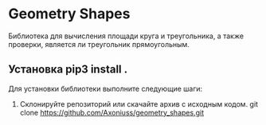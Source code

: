 # Geometry Shapes

Библиотека для вычисления площади круга и треугольника, а также проверки, является ли треугольник прямоугольным.

## Установка pip3 install .

Для установки библиотеки выполните следующие шаги:

1. Склонируйте репозиторий или скачайте архив с исходным кодом.
   git clone https://github.com/Axoniuss/geometry_shapes.git

